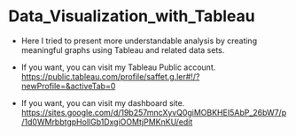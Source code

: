 # Data_Visualization_with_Tableau

* Here I tried to present more understandable analysis by creating meaningful graphs using Tableau and related data sets.

* If you want, you can visit my Tableau Public account.
 https://public.tableau.com/profile/saffet.g.ler#!/?newProfile=&activeTab=0
* If you want, you can visit my dashboard site.
 https://sites.google.com/d/19b257mncXyvQ0giMOBKHEI5AbP_26bW7/p/1d0WMrbbtgpHollGb1DxgiOOMtjPMKnKU/edit
